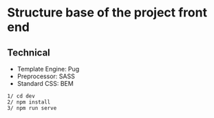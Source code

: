 # Structure base of the project front end

## Technical
- Template Engine: Pug
- Preprocessor: SASS
- Standard CSS: BEM

```
1/ cd dev
2/ npm install
3/ npm run serve
```